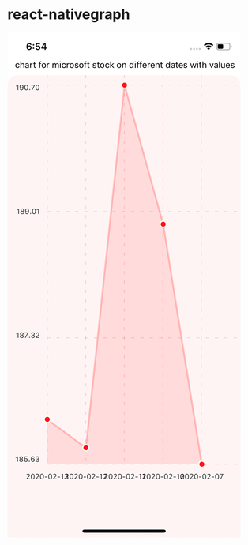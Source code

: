 # react-nativegraph
![](assets/Simulator%20Screen%20Shot%20-%20iPhone%2011%20Pro%20-%202020-02-14%20at%2018.54.10.png)
